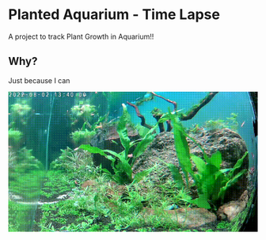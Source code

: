 # Planted Aquarium - Time Lapse
A project to track Plant Growth in Aquarium!!

## Why?
Just because I can

![Alt Text](https://github.com/amithgc/aquarium-photos/blob/main/gif/animation.gif?raw=true)

